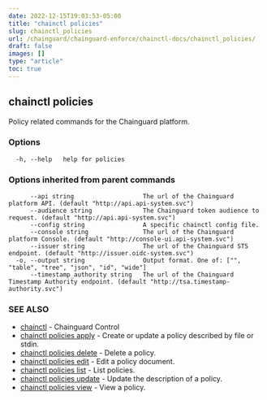 ```yaml
---
date: 2022-12-15T19:03:53-05:00
title: "chainctl policies"
slug: chainctl_policies
url: /chainguard/chainguard-enforce/chainctl-docs/chainctl_policies/
draft: false
images: []
type: "article"
toc: true
---
```

## chainctl policies

Policy related commands for the Chainguard platform.

### Options

```
  -h, --help   help for policies
```

### Options inherited from parent commands

```
      --api string                   The url of the Chainguard platform API. (default "http://api.api-system.svc")
      --audience string              The Chainguard token audience to request. (default "http://api.api-system.svc")
      --config string                A specific chainctl config file.
      --console string               The url of the Chainguard platform Console. (default "http://console-ui.api-system.svc")
      --issuer string                The url of the Chainguard STS endpoint. (default "http://issuer.oidc-system.svc")
  -o, --output string                Output format. One of: ["", "table", "tree", "json", "id", "wide"]
      --timestamp_authority string   The url of the Chainguard Timestamp Authority endpoint. (default "http://tsa.timestamp-authority.svc")
```

### SEE ALSO

* [chainctl](/chainguard/chainguard-enforce/chainctl-docs/chainctl/)	 - Chainguard Control
* [chainctl policies apply](/chainguard/chainguard-enforce/chainctl-docs/chainctl_policies_apply/)	 - Create or update a policy described by file or stdin.
* [chainctl policies delete](/chainguard/chainguard-enforce/chainctl-docs/chainctl_policies_delete/)	 - Delete a policy.
* [chainctl policies edit](/chainguard/chainguard-enforce/chainctl-docs/chainctl_policies_edit/)	 - Edit a policy document.
* [chainctl policies list](/chainguard/chainguard-enforce/chainctl-docs/chainctl_policies_list/)	 - List policies.
* [chainctl policies update](/chainguard/chainguard-enforce/chainctl-docs/chainctl_policies_update/)	 - Update the description of a policy.
* [chainctl policies view](/chainguard/chainguard-enforce/chainctl-docs/chainctl_policies_view/)	 - View a policy.


